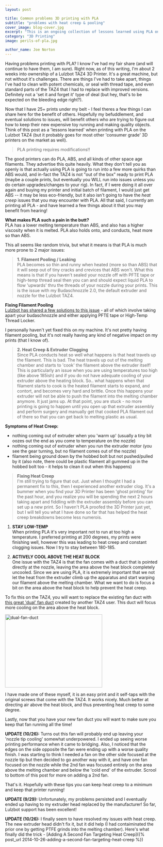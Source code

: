 ```yaml
---
layout: post

title: Common problems 3D printing with PLA
subtitle: "problems with heat creep & pooling"
cover_image: blog-cover.jpg
excerpt: "This is an ongoing collection of lessons learned using PLA on 3D printers (specifically, the Lulzbot TAZ4). Hopefully my befuddlement, and eventual solutions, to some of the most common issues such as Heat Creep, Extruder Clogging, and Filament Leaking/Pooling will benefit others."
category: "3D Printing"
image: perils-of-pla.jpg

author_name: Joe Norton
---  
```

Having problems printing with PLA? I know I've had my fair share (and will continue to have them, I am sure). Right now, as of this writing, I'm about 2 weeks into ownership of a Lulzbot TAZ4 3D Printer. It's a great machine, but not without it's challenges. There are things I've had to take apart, things I've had to clean with potent chemicals, or seal with thread tape, and even standard parts of the TAZ4 that I had to replace with improved versions. Definitely not a 'set it and forget it' type of deal (but hey, that's to be expected on the bleeding edge right?).

Now that I have 25+ prints under my belt - I feel theres a few things I can share here for the benefit of others. Hopefully my befuddlement, and eventual solutions to issues, will benefit others who are trying to figure out how to keep their new expensive toy running and making quality objects. Think of this post as a 'lessons learned' when printing with PLA on the Lulzbot TAZ4 (but it probably goes for most other 'consumer grade' 3D printers on the market as well).

> PLA printing requires modifications!!

The good printers can do PLA, ABS, and all kinds of other space age filaments. They advertise this quite heavily. What they don't tell you as openly is that actually using PLA is going to run into a few more quirks than ABS would, and in-fact the TAZ4 is not "out of the box" ready to print PLA (maybe a couple prints, but eventually you WILL run into issues unless you do certain upgrades/changes to your rig). In fact, if I were doing it all over again and buying my printer and initial batch of filament, I would just get ABS -- it may be less eco-friendly, but it also isn't going to have the _heat creep_ issues that you may encounter with PLA. All that said, I currently am printing all PLA - and have learned a few things about it that you may benefit from hearing!

**What makes PLA such a pain in the butt?**  
PLA has a lower melting temperature than ABS, and also has a higher viscosity when it is melted. PLA also holds onto, and conducts, heat more so than ABS. 

This all seems like random trivia, but what it means is that PLA is much more prone to 2 major issues:

> __1. Filament Pooling / Leaking__   
PLA becomes so thin and runny when heated (more so than ABS) that it will seep out of tiny cracks and crevices that ABS won't. What this means is that if you haven't sealed your nozzle off with PFTE tape or high-temp thread seal then you can and should expect liquid PLA to flow 'upwards' thru the threads of your nozzle during your prints. This is the issue with my Budaschnozzle 2.0, the default extruder and nozzle for the Lulzbot TAZ4. 

__Fixing Filament Pooling__  
<a href="https://www.lulzbot.com/support/budaschnozzle-20-pla-solution">Lulzbot has shared a few solutions to this issue</a> - all of which involve taking apart your budaschnozzle and either applying PFTE tape or High-Temp Thread Locker.  

I personally haven't yet fixed this on my machine. It's not pretty having filament pooling, but it's not really having any kind of negative impact on my prints (that I know of).

> __2. Heat Creep & Extruder Clogging__  
Since PLA conducts heat so well what happens is that heat travels up the filament. This is bad. The heat travels up out of the melting chamber and starts to 'cook' the filament above the extruder itself! This is particularly an issue when you are using temperatures too high (like above 185ish) and if you do not have adequate cooling of your extruder above the heating block. So.. what happens when that filament starts to cook is the heated filament starts to expand, and contort, and becomes very hard and brittle. Once this happens your extruder will not be able to push the filament into the melting chamber anymore. It just jams up. At that point, you are stuck - no more printing is going to happen until you open up that extruder assembly and perform surgery and manually get that cooked PLA filament out of there so that you can get back to melting plastic as usual.

__Symptoms of Heat Creep:__
* nothing coming out of extruder when you 'warm up' (usually a tiny bit oozes out the end as you come to temperature on the nozzle)
* nothing coming out of extruder when you run the extruder motor (you see the gear turning, but no filament comes out of the nozzle)
* filament being ground down by the hobbed bolt but not pushed/pulled by it (also note, there could be plastic filament all gummed up in the hobbed bolt too - it helps to clean it out when this happens)

> __Fixing Heat Creep__  
I'm still trying to figure that out. Just when I thought I had a permanent fix to this, then I experienced another extruder clog. It's a bummer when you find your 3D Printer has been 'ghost printing' for the past hour, and you realize you will be spending the next 2 hours taking apart and fiddling with the extruder assembly before you can set up a new print. So I haven't PLA proofed the 3D Printer just yet, but I will tell you what I have done so far that has helped the heat creep breakdowns become less numerois.  

1. __STAY LOW-TEMP__  
When printing PLA it's very important not to run at too high a temperature. I preferred printing at 200 degrees, my prints were finishing well, however this was leading to heat creep and constant clogging issues. Now I try to stay between 180-185.

2. __ACTIVELY COOL ABOVE THE HEAT BLOCK__  
One issue with the TAZ4 is that the fan comes with a duct that is pointed directly at the nozzle, leaving the area above the heat block completely uncooled. Since we are using PLA, it is extremely important that we not let the heat from the extruder climb up the apparatus and start warping our filament above the melting chamber. What we want to do is focus a bit on the area above the heat block to help prevent the heat creep. 

To fix this on the TAZ4, you will want to replace the existing fan duct with <a href="http://www.thingiverse.com/thing:374906">this great 'dual' fan duct</a> created by another TAZ4 user. This duct will focus more cooling on the area above the heat block.

<a href="https://www.flickr.com/photos/126939770@N02/15252953945" title="dual-fan-duct by Joe Norton, on Flickr"><img src="https://farm4.staticflickr.com/3882/15252953945_d824131f9d_n.jpg" width="320" height="241" alt="dual-fan-duct"></a>

I have made one of these myself, it is an easy print and it self-taps with the original screws that come with the TAZ4. It works nicely. Much better at directing air above the heat block, and thus preventing heat creep to some degree.

Lastly, now that you have your new fan duct you will want to make sure you keep that fan running all the time!  

__UPDATE (10/26):__ Turns out this fan will probably end up leaving your 'nozzle tip cooling' somewhat underpowered. I ended up seeing worse printing performance when it came to bridging. Also, I noticed that the edges on the side opposite the fan were ending up with a worse quality finish. I was starting to think I needed a fan on the other side focused at the nozzle tip but then decided to go another way with it, and have one fan focused on the nozzle while the 2nd fan was focused entirely on the area above the melting chamber and below the 'cold end' of the extruder. Scrool to bottom of this post for more on adding a 2nd fan.  

That's it. Hopefully with these tips you can keep heat creep to a minimum and keep that printer running!

__UPDATE (9/29):__  Unfortunately, my problems persisted and I eventually ended up having to my extruder head replaced by the manufacturer! So far, Lulzbot support has been excellent!

__UPDATE (10/26):__ I finally seem to have resolved my issues with heat creep. The new extruder head didn't fix it, but it did help (I had contaiminated the prior one by getting PTFE grinds into the melting chamber). Here's what finally did the trick - [Adding A Second Fan Targeting Heat Creep]({% post_url 2014-10-26-adding-a-second-fan-targeting-heat-creep %})